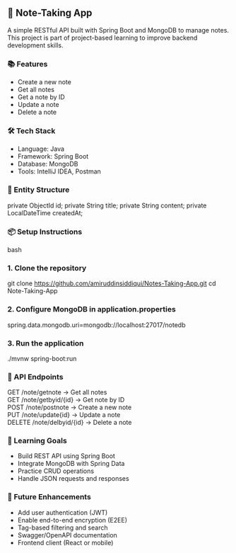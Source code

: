 ## 📝 Note-Taking App

A simple RESTful API built with Spring Boot and MongoDB to manage notes.  
This project is part of project-based learning to improve backend development skills.

### 📚 Features

- Create a new note
- Get all notes
- Get a note by ID
- Update a note
- Delete a note

### 🛠 Tech Stack

- Language: Java
- Framework: Spring Boot
- Database: MongoDB
- Tools: IntelliJ IDEA, Postman

### 🧱 Entity Structure

private ObjectId id;
private String title;
private String content;
private LocalDateTime createdAt;


### 📦 Setup Instructions

bash
### 1. Clone the repository
git clone https://github.com/amiruddinsiddiqui/Notes-Taking-App.git
cd Note-Taking-App

### 2. Configure MongoDB in application.properties
spring.data.mongodb.uri=mongodb://localhost:27017/notedb

### 3. Run the application
./mvnw spring-boot:run


### 🚀 API Endpoints

GET     /note/getnote            → Get all notes  
GET     /note/getbyid/{id}       → Get note by ID  
POST    /note/postnote           → Create a new note  
PUT     /note/update{id}         → Update a note  
DELETE  /note/delbyid/{id}       → Delete a note


### 🎯 Learning Goals

- Build REST API using Spring Boot
- Integrate MongoDB with Spring Data
- Practice CRUD operations
- Handle JSON requests and responses

### 📌 Future Enhancements

- Add user authentication (JWT)
- Enable end-to-end encryption (E2EE)
- Tag-based filtering and search
- Swagger/OpenAPI documentation
- Frontend client (React or mobile)